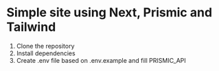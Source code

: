 # Simple site using Next, Prismic and Tailwind

1. Clone the repository
2. Install dependencies
3. Create .env file based on .env.example and fill PRISMIC_API

